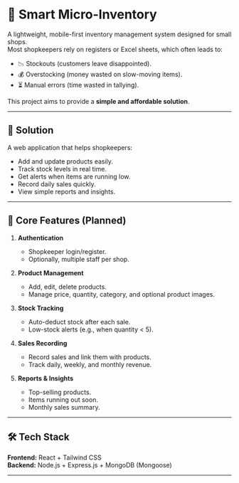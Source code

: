 # 🛒 Smart Micro-Inventory

A lightweight, mobile-first inventory management system designed for small shops.  
Most shopkeepers rely on registers or Excel sheets, which often leads to:

- 📉 Stockouts (customers leave disappointed).  
- 💰 Overstocking (money wasted on slow-moving items).  
- ⏳ Manual errors (time wasted in tallying).  

This project aims to provide a **simple and affordable solution**.

---

## 🎯 Solution

A web application that helps shopkeepers:

- Add and update products easily.  
- Track stock levels in real time.  
- Get alerts when items are running low.  
- Record daily sales quickly.  
- View simple reports and insights.  

---

## 🔨 Core Features (Planned)

1. **Authentication**  
   - Shopkeeper login/register.  
   - Optionally, multiple staff per shop.  

2. **Product Management**  
   - Add, edit, delete products.  
   - Manage price, quantity, category, and optional product images.  

3. **Stock Tracking**  
   - Auto-deduct stock after each sale.  
   - Low-stock alerts (e.g., when quantity < 5).  

4. **Sales Recording**  
   - Record sales and link them with products.  
   - Track daily, weekly, and monthly revenue.  

5. **Reports & Insights**  
   - Top-selling products.  
   - Items running out soon.  
   - Monthly sales summary.  

---

## 🛠️ Tech Stack

**Frontend:** React + Tailwind CSS  
**Backend:** Node.js + Express.js + MongoDB (Mongoose)  

---


